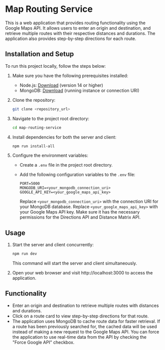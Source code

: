 
# Map Routing Service

This is a web application that provides routing functionality using the Google Maps API. It allows users to enter an origin and destination, and retrieve multiple routes with their respective distances and durations. The application also provides step-by-step directions for each route.

## Installation and Setup

To run this project locally, follow the steps below:

1. Make sure you have the following prerequisites installed:

   - Node.js: [Download](https://nodejs.org) (version 14 or higher)
   - MongoDB: [Download](https://www.mongodb.com) (running instance or connection URI)

2. Clone the repository:

   ```bash
   git clone <repository_url>
   ```

3. Navigate to the project root directory:

   ```bash
   cd map-routing-service
   ```

4. Install dependencies for both the server and client:

   ```bash
   npm run install-all
   ```

5. Configure the environment variables:

   - Create a `.env` file in the project root directory.
   - Add the following configuration variables to the `.env` file:

     ```plaintext
     PORT=5000
     MONGODB_URI=<your_mongodb_connection_uri>
     GOOGLE_API_KEY=<your_google_maps_api_key>
     ```

     Replace `<your_mongodb_connection_uri>` with the connection URI for your MongoDB database.
     Replace `<your_google_maps_api_key>` with your Google Maps API key. Make sure it has the necessary permissions for the Directions API and Distance Matrix API.

## Usage

1. Start the server and client concurrently:

   ```bash
   npm run dev
   ```

   This command will start the server and client simultaneously.

2. Open your web browser and visit http://localhost:3000 to access the application.

## Functionality

- Enter an origin and destination to retrieve multiple routes with distances and durations.
- Click on a route card to view step-by-step directions for that route.
- The application uses MongoDB to cache route data for faster retrieval. If a route has been previously searched for, the cached data will be used instead of making a new request to the Google Maps API. You can force the application to use real-time data from the API by checking the "Force Google API" checkbox.
